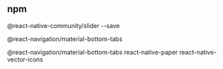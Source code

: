 ## npm

@react-native-community/slider --save

@react-navigation/material-bottom-tabs

@react-navigation/material-bottom-tabs react-native-paper react-native-vector-icons